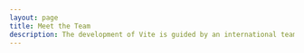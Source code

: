 ```yaml
---
layout: page
title: Meet the Team
description: The development of Vite is guided by an international team.
---
```


<script setup>
import {
  VPTeamPage,
  VPTeamPageTitle,
  VPTeamPageSection,
  VPTeamMembers
} from 'vitepress/theme'
import { core, emeriti } from '../.vitepress/_data/team'
</script>

<VPTeamPage>
  <VPTeamPageTitle>
    <template #title>Meet the Team</template>
    <template #lead>
      The development of Vite is guided by an international team, some of whom
      have chosen to be featured below.
    </template>
  </VPTeamPageTitle>
  <VPTeamMembers :members="core" />
  <VPTeamPageSection>
    <template #title>Team Emeriti</template>
    <template #lead>
      Here we honor some no-longer-active team members who have made valuable
      contributions in the past.
    </template>
    <template #members>
      <VPTeamMembers size="small" :members="emeriti" />
    </template>
  </VPTeamPageSection>
</VPTeamPage>
